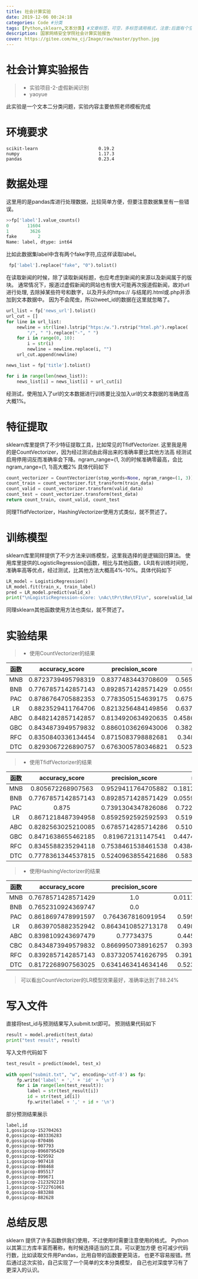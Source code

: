 ```yaml
---
title: 社会计算实验
date: 2019-12-06 00:24:18
categories: Code #分类
tags: [Python,sklearn,文本分类] #文章标签，可空，多标签请用格式，注意:后面有个空格
description: 国家网络安全学院社会计算实验报告
cover: https://gitee.com/ma_cj/Image/raw/master/python.jpg
---
```


# 社会计算实验报告
> * 实验项目-2-虚假新闻识别
> * yaoyue

此实验是一个文本二分类问题，实验内容主要依照老师模板完成


# 环境要求
```
scikit-learn                       0.19.2
numpy                              1.17.3
pandas                             0.23.4
```


# 数据处理
这里用的是pandas库进行处理数据，比较简单方便，但要注意数据集里有一些错误。
```python
>>fp['label'].value_counts()
0       11604
1        3626
fake        2
Name: label, dtype: int64
```
比如此数据集label中含有两个fake字符,应这样读取label。
```python
 fp['label'].replace("fake", "0").tolist()
```
在读取新闻的时候，除了读取新闻标题，也应考虑到新闻的来源以及新闻属于的版块。
通常情况下，报道过虚假新闻的网站也有很大可能再次报道假新闻，故对url进行处理,
去除掉某些符号和数字，以及开头的https:// 与结尾的.html或.php并添加到文本数据中。
因为不会爬虫，所以tweet_id的数据在这里就忽略了。
```python
url_list = fp['news_url'].tolist()
url_cut = []
for line in url_list:
    newline = str(line).lstrip("htps:/w.").rstrip("html.ph").replace(
        "/", " ").replace("-", " ")
    for i in range(0, 10):
        i = str(i)
        newline = newline.replace(i, "")
    url_cut.append(newline)

news_list = fp['title'].tolist()

for i in range(len(news_list)):
    news_list[i] = news_list[i] + url_cut[i]
```
经测试，使用加入了url的文本数据进行训练要比没加入url的文本数据的准确度高大概1%。


# 特征提取
sklearn库里提供了不少特征提取工具，比如常见的TfidfVectorizer.
这里我是用的是CountVectorizer，因为经过测试由此得出来的准确率要比其他方法高
经测试启用停用词反而准确率会下降。ngram_range=(1, 3)的时候准确零最高，会比
ngram_range=(1, 1)高大概2%
具体代码如下
```python
count_vectorizer = CountVectorizer(stop_words=None, ngram_range=(1, 3))
count_train = count_vectorizer.fit_transform(train_data)
count_valid = count_vectorizer.transform(valid_data)
count_test = count_vectorizer.transform(test_data)
return count_train, count_valid, count_test
```
同理TfidfVectorizer，HashingVectorizer使用方式类似，就不赘述了。


# 训练模型
sklearn库里同样提供了不少方法来训练模型，这里我选择的是逻辑回归算法。
使用库里提供的LogisticRegression()函数，相比与其他函数，LR具有训练时间短，
准确率高等优点，经过测试，比其他方法大概高4%-10%。具体代码如下
```python
LR_model = LogisticRegression()
LR_model.fit(train_x, train_label)
pred = LR_model.predict(valid_x)
print("\nLogisticRegression-score: \nAc\tPr\tRe\tF1\n", score(valid_label, pred)
```
同理sklearn其他函数使用方法也类似，就不赘述了。


# 实验结果
> * 使用CountVectorizer的结果

函数 | accuracy_score | precision_score | recall_score | f1_score
:-: | :-: | :-: | :-: | :-:
MNB|0.8723739495798319| 0.8377483443708609| 0.5659955257270693| 0.6755674232309746
BNB|0.7767857142857143| 0.8928571428571429| 0.05592841163310962| 0.10526315789473684
PAC|0.8786764705882353| 0.7783505154639175| 0.6756152125279642| 0.7233532934131737
LR|0.8823529411764706| 0.8213256484149856| 0.6375838926174496| 0.7178841309823677
ABC|0.8482142857142857| 0.8134920634920635| 0.45861297539149887| 0.5865522174535049
GBC|0.8434873949579832|0.8860103626943006|0.3825503355704698|0.534375
RFC|0.8350840336134454|0.8715083798882681|0.348993288590604|0.49840255591054317
DTC|0.8293067226890757|0.6763005780346821|0.5234899328859061|0.5901639344262295

> * 使用TfidfVectorizer的结果

函数 | accuracy_score | precision_score | recall_score | f1_score
:-: | :-: | :-: | :-: | :-:
MNB|0.805672268907563|0.9529411764705882|0.18120805369127516|0.3045112781954887
BNB|0.7767857142857143|0.8928571428571429|0.05592841163310962|0.10526315789473684
PAC|0.875|0.7391304347826086|0.7225950782997763|0.7307692307692307
LR|0.8671218487394958|0.8592592592592593|0.5190156599552572|0.6471408647140865
ABC|0.8282563025210085|0.6785714285714286|0.5100671140939598|0.5823754789272032
GBC|0.8471638655462185|0.819672131147541|0.44742729306487694|0.5788712011577424
RFC|0.8345588235294118|0.7538461538461538|0.43847874720357943|0.5544554455445545
DTC|0.7778361344537815|0.5240963855421686|0.5838926174496645|0.5523809523809523

> * 使用HashingVectorizer的结果

函数 | accuracy_score | precision_score | recall_score | f1_score
:-: | :-: | :-: | :-: | :-:
MNB|0.7678571428571429|1.0|0.011185682326621925|0.022123893805309738
BNB|0.7652310924369747|0.0|0.0|0.0
PAC|0.8618697478991597|0.764367816091954|0.5950782997762863|0.6691823899371069
LR|0.8639705882352942|0.8643410852713178|0.4988814317673378|0.6326241134751773
ABC|0.8398109243697479|0.77734375|0.4451901565995526|0.566145092460882
CBC|0.8434873949579832|0.8669950738916257|0.39373601789709173|0.5415384615384615
RFC|0.8392857142857143|0.8373205741626795|0.39149888143176736|0.5335365853658537
DTC|0.8172268907563025|0.6341463414634146|0.5234899328859061|0.5735294117647058

> 可以看出CountVectorizer的LR模型效果最好，准确率达到了88.24%


# 写入文件
直接将test_id与预测结果写入submit.txt即可。
预测结果代码如下
```python
result = model.predict(test_data)
print("test result", result)
```

写入文件代码如下
```python
test_result = predict(model, test_x)
    
with open("submit.txt", "w", encoding='utf-8') as fp:
    fp.write('label' + ',' + 'id' + '\n')
    for i in range(len(test_result)):
        label = str(test_result[i])
        id = str(test_id[i])
        fp.write(label + ',' + id + '\n')
```

部分预测结果展示
```
label,id
1,gossipcop-152704263
0,gossipcop-403336283
0,gossipcop-870486
0,gossipcop-907793
0,gossipcop-8960795420
0,gossipcop-929592
1,gossipcop-907418
0,gossipcop-898468
0,gossipcop-895517
0,gossipcop-899671
1,gossipcop-2123292210
1,gossipcop-5722761061
0,gossipcop-883288
0,gossipcop-882628
```

# 总结反思
sklearn 提供了许多函数供我们使用，不过使用时需要注意使用的格式。
Python以其第三方库丰富而著称，有时候选择适当的工具，可以更加方便
也可减少代码行数，比如读取文件用Pandas，比用自带的函数要更简洁，
也更不容易报错。然后通过这次实验，自己实现了一个简单的文本分类模型，
自己也对深度学习有了更深入的认识。